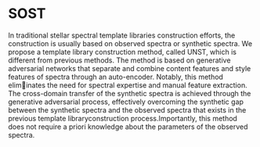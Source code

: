 # SOST
In traditional stellar spectral template libraries construction efforts, the construction is usually based on observed spectra or synthetic spectra. We propose a template library construction method, called UNST, which is different from previous methods. The method is based on generative adversarial networks
that separate and combine content features and style features of spectra through an auto-encoder. Notably, this method eliminates the need for spectral expertise and manual feature extraction. The cross-domain transfer of the synthetic spectra is
achieved through the generative adversarial process, effectively overcoming the synthetic gap between the synthetic spectra and the observed spectra that exists in the previous template libraryconstruction process.Importantly, this method does not require a
priori knowledge about the parameters of the observed spectra.
